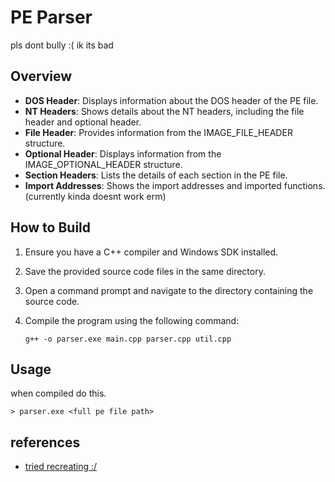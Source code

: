 # PE Parser

pls dont bully :( ik its bad

## Overview

- **DOS Header**: Displays information about the DOS header of the PE file.
- **NT Headers**: Shows details about the NT headers, including the file header and optional header.
- **File Header**: Provides information from the IMAGE_FILE_HEADER structure.
- **Optional Header**: Displays information from the IMAGE_OPTIONAL_HEADER structure.
- **Section Headers**: Lists the details of each section in the PE file.
- **Import Addresses**: Shows the import addresses and imported functions. (currently kinda doesnt work erm)

## How to Build

1. Ensure you have a C++ compiler and Windows SDK installed.
2. Save the provided source code files in the same directory.
3. Open a command prompt and navigate to the directory containing the source code.
4. Compile the program using the following command:

   ```g++ -o parser.exe main.cpp parser.cpp util.cpp```

## Usage

when compiled do this.

```> parser.exe <full pe file path>```

## references
- [tried recreating :/](https://www.ired.team/miscellaneous-reversing-forensics/windows-kernel-internals/pe-file-header-parser-in-c++#context)
